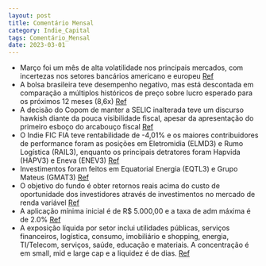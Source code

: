 ```yaml
---
layout: post
title: Comentário Mensal
category: Indie_Capital
tags: Comentário_Mensal
date: 2023-03-01
---
```


- Março foi um mês de alta volatilidade nos principais mercados, com incertezas nos setores bancários americano e europeu
<a href="#" onclick="search_on_pdf('COMENTÁRIO MENSALCOMENTÁRIO MENSALCOMENTÁRIO MENSALO mês de março foi mais um mês dealtavolatil')">Ref</a>
- A bolsa brasileira teve desempenho negativo, mas está descontada em comparação a múltiplos históricos de preço sobre lucro esperado para os próximos 12 meses (8,6x)
<a href="#" onclick="search_on_pdf('refletiuemjuroslongos mais moderados.O efeito desse movimento nas bolsasemergentesfoipositivo')">Ref</a>
- A decisão do Copom de manter a SELIC inalterada teve um discurso hawkish diante da pouca visibilidade fiscal, apesar da apresentação do primeiro esboço do arcabouço fiscal
<a href="#" onclick="search_on_pdf('comparação a múltiplos históricos depreço sobre lucro esperado para ospróximos 12 meses (8,6x).No')">Ref</a>
- O Indie FIC FIA teve rentabilidade de -4,01% e os maiores contribuidores de performance foram as posições em Eletromidia (ELMD3) e Rumo Logística (RAIL3), enquanto os principais detratores foram Hapvida (HAPV3) e Eneva (ENEV3)
<a href="#" onclick="search_on_pdf('setoreseempresaspoderão ser impactados.O Indie FIC FIA encerrou o mês comrentabilidade de -4,01')">Ref</a>
- Investimentos foram feitos em Equatorial Energia (EQTL3) e Grupo Mateus (GMAT3)
<a href="#" onclick="search_on_pdf('Rumo Logística (RAIL3), enquanto osprincipais detratores foram Hapvida(HAPV3) e Eneva (ENEV3).Ao ')">Ref</a>
- O objetivo do fundo é obter retornos reais acima do custo de oportunidade dos investidores através de investimentos no mercado de renda variável
<a href="#" onclick="search_on_pdf('Exposição líquida por setor (média-mês)Objetivo do fundo: Obter retornos reais acima do custo de o')">Ref</a>
- A aplicação mínima inicial é de R$ 5.000,00 e a taxa de adm máxima é de 2.0%
<a href="#" onclick="search_on_pdf('Aplicação mínima inicial: R$ 5.000,00Cota de aplicação: D+1du (fechamento)Cota de resgate: D+30dc ')">Ref</a>
- A exposição líquida por setor inclui utilidades públicas, serviços financeiros, logística, consumo, imobiliário e shopping, energia, TI/Telecom, serviços, saúde, educação e materiais. A concentração é em small, mid e large cap e a liquidez é de dias.
<a href="#" onclick="search_on_pdf('Exposição líquida por setor (média-mês)Objetivo do fundo: Obter retornos reais acima do custo de o')">Ref</a>
